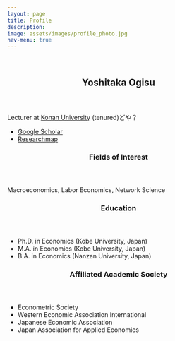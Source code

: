 ```yaml
---
layout: page
title: Profile
description: 
image: assets/images/profile_photo.jpg
nav-menu: true
---
```


<!-- Main -->
<div id="main">


<section id="one" class="spotlights">
  <section >
    <br>
  </section>
  <section class="scroll-fade">
    <div class="image">
      <img src="{{ 'assets/images/profile_photo.jpg' | relative_url }}" alt="" data-position="center center" />
    </div>
    <div class="content">
      <div class="inner">
        <header class="major">
          <h2>Yoshitaka Ogisu</h2>
        </header>
        <p>Lecturer at <a href="https://www.konan-u.ac.jp/">Konan University</a> (tenured)どや？</p>
        <ul>
          <li> <a href="https://scholar.google.co.jp/citations?user=olbpst8AAAAJ">Google Scholar</a></li>
          <li> <a href="https://researchmap.jp/yoshitaka_ogisu">Researchmap</a></li>
        </ul>
        <div>
          <header>
            <h3>Fields of Interest</h3>
          </header>
          <p>Macroeconomics, Labor Economics, Network Science</p>
          <header>
            <h3>Education</h3>
          </header>
          <div>
            <ul>
              <li>Ph.D. in Economics (Kobe University, Japan)</li>
              <li>M.A. in Economics (Kobe University, Japan)</li>
              <li>B.A. in Economics (Nanzan University, Japan)</li>
            </ul>
          </div>
          <header>
            <h3>Affiliated Academic Society</h3>
          </header>
          <div>
            <ul>
              <li>Econometric Society</li>
              <li>Western Economic Association International</li>
              <li>Japanese Economic Association</li>
              <li>Japan Association for Applied Economics</li>
            </ul>
          </div>
        </div>
      </div>
    </div>
  </section>
  <section>
    <br>
  </section>
</section>

</div>